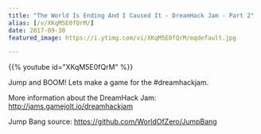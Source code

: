 ```yaml
---
title: "The World Is Ending And I Caused It - DreamHack Jam - Part 2"
alias: [/v/XKqM5E0fQrM/]
date: 2017-09-30
featured_image: https://i.ytimg.com/vi/XKqM5E0fQrM/mqdefault.jpg

---
```


{{% youtube id="XKqM5E0fQrM" %}}

Jump and BOOM! Lets make a game for the #dreamhackjam.

More information about the DreamHack Jam: http://jams.gamejolt.io/dreamhackjam

Jump Bang source: https://github.com/WorldOfZero/JumpBang